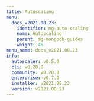 ```yaml
---
title: Autoscaling
menu:
  docs_v2021.08.23:
    identifier: mg-auto-scaling
    name: Autoscaling
    parent: mg-mongodb-guides
    weight: 46
menu_name: docs_v2021.08.23
info:
  autoscaler: v0.5.0
  cli: v0.20.0
  community: v0.20.0
  enterprise: v0.7.0
  installer: v2021.08.23
  version: v2021.08.23
---
```


